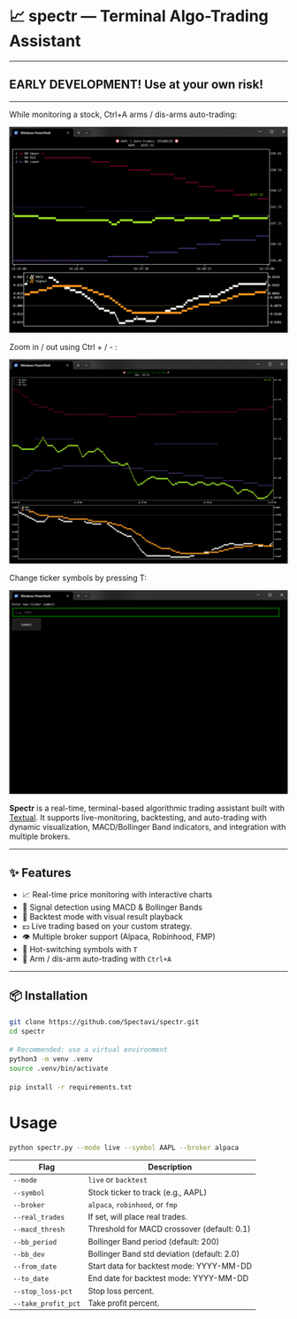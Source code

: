 # 📈 spectr — Terminal Algo-Trading Assistant

---

## EARLY DEVELOPMENT! Use at your own risk!

---

While monitoring a stock, Ctrl+A arms / dis-arms auto-trading:

![Example 1](res/example1.png)

Zoom in / out using Ctrl + / - :

![Example 2](res/example2.png)

Change ticker symbols by pressing T:

![Example 3](res/example3.png)

**Spectr** is a real-time, terminal-based algorithmic trading assistant built with [Textual](https://textual.textualize.io/). It supports live-monitoring, backtesting, and auto-trading with dynamic visualization, MACD/Bollinger Band indicators, and integration with multiple brokers.

---

## ✨ Features

- 📈 Real-time price monitoring with interactive charts
- 🧠 Signal detection using MACD & Bollinger Bands
- 🔁 Backtest mode with visual result playback
- 💵 Live trading based on your custom strategy.
- 👁️ Multiple broker support (Alpaca, Robinhood, FMP)
- 🔄 Hot-switching symbols with `T`
- 🤖 Arm / dis-arm auto-trading with `Ctrl+A`

---

## 📦 Installation

```bash
git clone https://github.com/Spectavi/spectr.git
cd spectr

# Recommended: use a virtual environment
python3 -m venv .venv
source .venv/bin/activate

pip install -r requirements.txt
```
# Usage
```bash
python spectr.py --mode live --symbol AAPL --broker alpaca
```


| Flag               | Description                                 |
|--------------------|---------------------------------------------|
| `--mode`           | `live` or `backtest`                        |
| `--symbol`         | Stock ticker to track (e.g., AAPL)          |
| `--broker`         | `alpaca`, `robinhood`, or `fmp`             |
| `--real_trades`    | If set, will place real trades.             |
| `--macd_thresh`    | Threshold for MACD crossover (default: 0.1) |
| `--bb_period`      | Bollinger Band period (default: 200)        |
| `--bb_dev`         | Bollinger Band std deviation (default: 2.0) |
| `--from_date`      | Start data for backtest mode: YYYY-MM-DD    |
| `--to_date`        | End date for backtest mode: YYYY-MM-DD      |
| `--stop_loss-pct`  | Stop loss percent.                          |
| `--take_profit_pct` | Take profit percent.                        |

